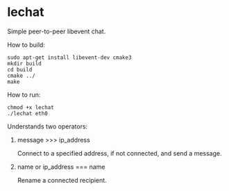 # lechat

Simple peer-to-peer libevent chat.

How to build:

```
sudo apt-get install libevent-dev cmake3
mkdir build
cd build
cmake ../
make
```

How to run:

```
chmod +x lechat
./lechat eth0
```

Understands two operators:

1. message >>> ip_address 
    
    Connect to a specified address, if not connected, and send a message.
    
2. name or ip_address === name 
    
    Rename a connected recipient.
